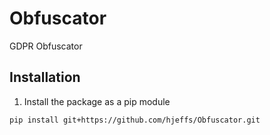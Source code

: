 # Obfuscator
GDPR Obfuscator

## Installation
1. Install the package as a pip module

```
pip install git+https://github.com/hjeffs/Obfuscator.git
```
